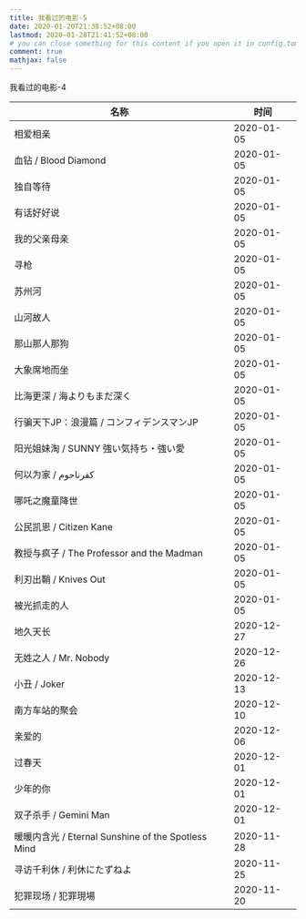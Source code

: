 ```yaml
---
title: 我看过的电影-5
date: 2020-01-20T21:38:52+08:00
lastmod: 2020-01-28T21:41:52+08:00
# you can close something for this content if you open it in config.toml.
comment: true
mathjax: false
---
```


我看过的电影-4

| 名称                                               | 时间       |
| -------------------------------------------------- | ---------- |
| 相爱相亲                                           | 2020-01-05 |
| 血钻 / Blood Diamond                               | 2020-01-05 |
| 独自等待                                           | 2020-01-05 |
| 有话好好说                                         | 2020-01-05 |
| 我的父亲母亲                                       | 2020-01-05 |
| 寻枪                                               | 2020-01-05 |
| 苏州河                                             | 2020-01-05 |
| 山河故人                                           | 2020-01-05 |
| 那山那人那狗                                       | 2020-01-05 |
| 大象席地而坐                                       | 2020-01-05 |
| 比海更深 / 海よりもまだ深く                        | 2020-01-05 |
| 行骗天下JP：浪漫篇 / コンフィデンスマンJP          | 2020-01-05 |
| 阳光姐妹淘 / SUNNY 強い気持ち・強い愛              | 2020-01-05 |
| 何以为家 / كفرناحوم                                | 2020-01-05 |
| 哪吒之魔童降世                                     | 2020-01-05 |
| 公民凯恩 / Citizen Kane                            | 2020-01-05 |
| 教授与疯子 / The Professor and the Madman          | 2020-01-05 |
| 利刃出鞘 / Knives Out                              | 2020-01-05 |
| 被光抓走的人                                       | 2020-01-05 |
| 地久天长                                           | 2020-12-27 |
| 无姓之人 / Mr. Nobody                              | 2020-12-26 |
| 小丑 / Joker                                       | 2020-12-13 |
| 南方车站的聚会                                     | 2020-12-10 |
| 亲爱的                                             | 2020-12-06 |
| 过春天                                             | 2020-12-01 |
| 少年的你                                           | 2020-12-01 |
| 双子杀手 / Gemini Man                              | 2020-12-01 |
| 暖暖内含光 / Eternal Sunshine of the Spotless Mind | 2020-11-28 |
| 寻访千利休 / 利休にたずねよ                        | 2020-11-25 |
| 犯罪现场 / 犯罪現場                                | 2020-11-20 |